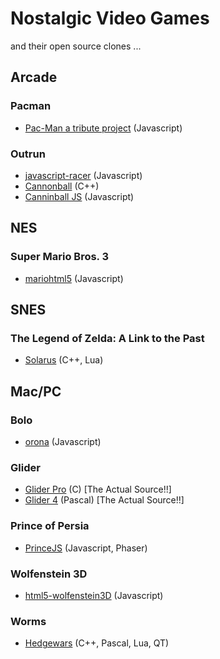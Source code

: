 # Nostalgic Video Games

and their open source clones ...

## Arcade

### Pacman

   * [Pac-Man a tribute project](http://pacman.shaunew.com/) (Javascript)

### Outrun

   * [javascript-racer](https://github.com/jakesgordon/javascript-racer) (Javascript)
   * [Cannonball](https://github.com/djyt/cannonball) (C++)
   * [Canninball JS](http://www.massdestruction.co.uk/cannonball/) (Javascript)

## NES

### Super Mario Bros. 3

   * [mariohtml5](https://github.com/robertkleffner/mariohtml5) (Javascript)

## SNES

### The Legend of Zelda: A Link to the Past

   * [Solarus](https://github.com/christopho/solarus) (C++, Lua)

## Mac/PC

### Bolo

   * [orona](https://github.com/stephank/orona) (Javascript)

### Glider

   * [Glider Pro](https://github.com/softdorothy/glider_pro) (C) [The Actual Source!!]
   * [Glider 4](https://github.com/softdorothy/glider_4) (Pascal) [The Actual Source!!]

### Prince of Persia

   * [PrinceJS](https://ultrabolido.wordpress.com/2015/04/25/princejs-all-levels-implemented/) (Javascript, Phaser)

### Wolfenstein 3D

   * [html5-wolfenstein3D](https://github.com/loadx/html5-wolfenstein3D) (Javascript)

### Worms

   * [Hedgewars](https://github.com/hedgewars/hw) (C++, Pascal, Lua, QT)
